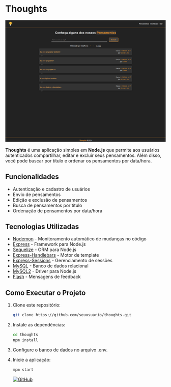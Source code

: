 # Thoughts

![Demonstração do Thoughts](./public/img/demo.png)


**Thoughts** é uma aplicação simples em **Node.js** que permite aos usuários autenticados compartilhar, editar e excluir seus pensamentos. Além disso, você pode buscar por título e ordenar os pensamentos por data/hora.

## Funcionalidades

- Autenticação e cadastro de usuários
- Envio de pensamentos
- Edição e exclusão de pensamentos
- Busca de pensamentos por título
- Ordenação de pensamentos por data/hora

## Tecnologias Utilizadas

- [Nodemon](https://nodemon.io/) - Monitoramento automático de mudanças no código
- [Express](https://expressjs.com/) - Framework para Node.js
- [Sequelize](https://sequelize.org/) - ORM para Node.js
- [Express-Handlebars](https://www.npmjs.com/package/express-handlebars) - Motor de template
- [Express-Sessions](https://www.npmjs.com/package/express-session) - Gerenciamento de sessões
- [MySQL](https://www.mysql.com/) - Banco de dados relacional
- [MySQL2](https://www.npmjs.com/package/mysql2) - Driver para Node.js
- [Flash](https://www.npmjs.com/package/express-flash) - Mensagens de feedback

## Como Executar o Projeto

1. Clone este repositório:

   ```bash
   git clone https://github.com/seuusuario/thoughts.git
   ```
2. Instale as dependências:

   ```bash
   cd thoughts
   npm install
   ```
3. Configure o banco de dados no arquivo .env.

4. Inicie a aplicação:
   ```bash
   mpm start
   ```

   [![GitHub](https://img.shields.io/badge/GitHub-Gabriel_Lino-181717?style=for-the-badge&logo=github)](https://github.com/GLK-7)

